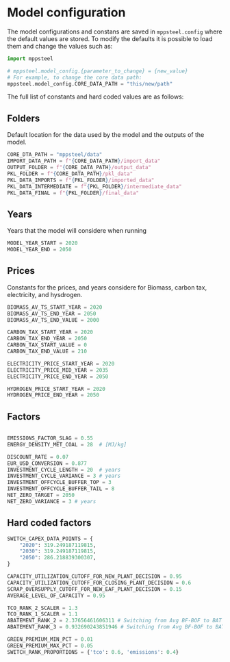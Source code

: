 # Model configuration

The model configurations and constans are saved in `mppsteel.config` where the default values are stored. To modify the defaults it is possible to load them and change the values such as:

```python
import mppsteel

# mppsteel.model_config.{parameter_to_change} = {new_value}
# For example, to change the core data path:
mppsteel.model_config.CORE_DATA_PATH = "this/new/path"
```

The full list of constants and hard coded values are as follows:

## Folders

Default location for the data used by the model and the outputs of the model.

```python
CORE_DTA_PATH = "mppsteel/data"
IMPORT_DATA_PATH = f"{CORE_DATA_PATH}/import_data"
OUTPUT_FOLDER = f"{CORE_DATA_PATH}/output_data"
PKL_FOLDER = f"{CORE_DATA_PATH}/pkl_data"
PKL_DATA_IMPORTS = f"{PKL_FOLDER}/imported_data"
PKL_DATA_INTERMEDIATE = f"{PKL_FOLDER}/intermediate_data"
PKL_DATA_FINAL = f"{PKL_FOLDER}/final_data"
```

## Years

Years that the model will considere when running

```python
MODEL_YEAR_START = 2020
MODEL_YEAR_END = 2050
```

## Prices

Constants for the prices, and years considere for Biomass, carbon tax, electricity, and hysdrogen. 

```python
BIOMASS_AV_TS_START_YEAR = 2020
BIOMASS_AV_TS_END_YEAR = 2050
BIOMASS_AV_TS_END_VALUE = 2000

CARBON_TAX_START_YEAR = 2020
CARBON_TAX_END_YEAR = 2050
CARBON_TAX_START_VALUE = 0
CARBON_TAX_END_VALUE = 210

ELECTRICITY_PRICE_START_YEAR = 2020
ELECTRICITY_PRICE_MID_YEAR = 2035
ELECTRICITY_PRICE_END_YEAR = 2050

HYDROGEN_PRICE_START_YEAR = 2020
HYDROGEN_PRICE_END_YEAR = 2050
```

## Factors

```python

EMISSIONS_FACTOR_SLAG = 0.55
ENERGY_DENSITY_MET_COAL = 28  # [MJ/kg]

DISCOUNT_RATE = 0.07
EUR_USD_CONVERSION = 0.877
INVESTMENT_CYCLE_LENGTH = 20  # years
INVESTMENT_CYCLE_VARIANCE = 3 # years
INVESTMENT_OFFCYCLE_BUFFER_TOP = 3
INVESTMENT_OFFCYCLE_BUFFER_TAIL = 8
NET_ZERO_TARGET = 2050
NET_ZERO_VARIANCE = 3 # years
```

## Hard coded factors

```python
SWITCH_CAPEX_DATA_POINTS = {
    "2020": 319.249187119815,
    "2030": 319.249187119815,
    "2050": 286.218839300307,
}

CAPACITY_UTILIZATION_CUTOFF_FOR_NEW_PLANT_DECISION = 0.95
CAPACITY_UTILIZATION_CUTOFF_FOR_CLOSING_PLANT_DECISION = 0.6
SCRAP_OVERSUPPLY_CUTOFF_FOR_NEW_EAF_PLANT_DECISION = 0.15
AVERAGE_LEVEL_OF_CAPACITY = 0.95

TCO_RANK_2_SCALER = 1.3
TCO_RANK_1_SCALER = 1.1
ABATEMENT_RANK_2 = 2.37656461606311 # Switching from Avg BF-BOF to BAT BF-BOF+CCUS
ABATEMENT_RANK_3 = 0.932690243851946 # Switching from Avg BF-BOF to BAT BF-BOF_bio PCI

GREEN_PREMIUM_MIN_PCT = 0.01
GREEN_PREMIUM_MAX_PCT = 0.05
SWITCH_RANK_PROPORTIONS = {'tco': 0.6, 'emissions': 0.4}
```
